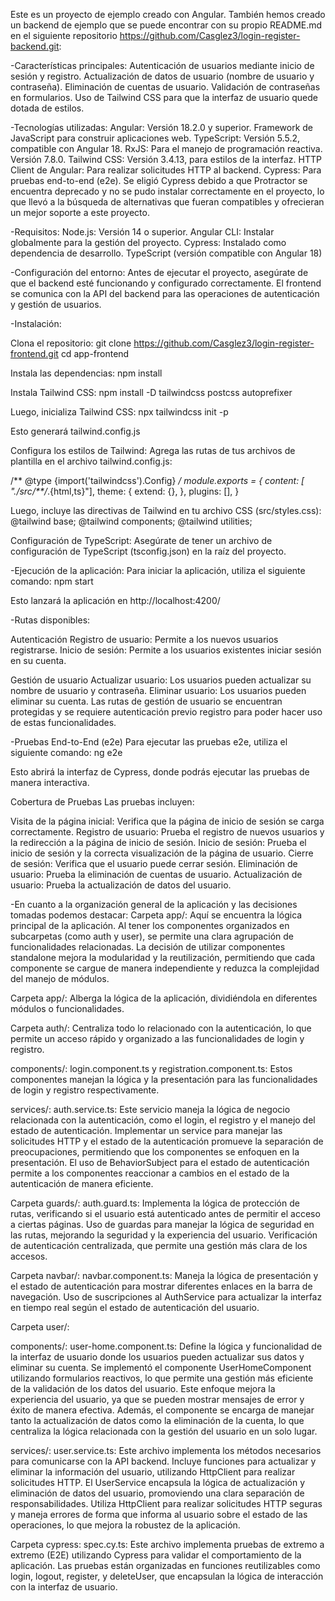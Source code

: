 Este es un proyecto de ejemplo creado con Angular. También hemos creado un backend de ejemplo que se puede encontrar con su propio README.md en el siguiente repositorio https://github.com/Casglez3/login-register-backend.git:

-Características principales:
Autenticación de usuarios mediante inicio de sesión y registro.
Actualización de datos de usuario (nombre de usuario y contraseña).
Eliminación de cuentas de usuario.
Validación de contraseñas en formularios.
Uso de Tailwind CSS para que la interfaz de usuario quede dotada de estilos.

-Tecnologías utilizadas:
Angular: Versión 18.2.0 y superior. Framework de JavaScript para construir aplicaciones web.
TypeScript: Versión 5.5.2, compatible con Angular 18.
RxJS: Para el manejo de programación reactiva. Versión 7.8.0.
Tailwind CSS: Versión 3.4.13, para estilos de la interfaz.
HTTP Client de Angular: Para realizar solicitudes HTTP al backend.
Cypress: Para pruebas end-to-end (e2e). Se eligió Cypress debido a que Protractor se encuentra deprecado y no se pudo instalar correctamente en el proyecto, lo que llevó a la búsqueda de alternativas que fueran compatibles y ofrecieran un mejor soporte a este proyecto.

-Requisitos:
Node.js: Versión 14 o superior.
Angular CLI: Instalar globalmente para la gestión del proyecto.
Cypress: Instalado como dependencia de desarrollo.
TypeScript (versión compatible con Angular 18)

-Configuración del entorno:
Antes de ejecutar el proyecto, asegúrate de que el backend esté funcionando y configurado correctamente. El frontend se comunica con la API del backend para las operaciones de autenticación y gestión de usuarios.

-Instalación:

Clona el repositorio:
git clone https://github.com/Casglez3/login-register-frontend.git
cd app-frontend

Instala las dependencias:
npm install

Instala Tailwind CSS:
npm install -D tailwindcss postcss autoprefixer

Luego, inicializa Tailwind CSS:
npx tailwindcss init -p

Esto generará tailwind.config.js

Configura los estilos de Tailwind:
Agrega las rutas de tus archivos de plantilla en el archivo tailwind.config.js:

/** @type {import('tailwindcss').Config} */
module.exports = {
  content: [ "./src/**/*.{html,ts}"],
  theme: {
    extend: {},
  },
  plugins: [],
}

Luego, incluye las directivas de Tailwind en tu archivo CSS (src/styles.css):
@tailwind base;
@tailwind components;
@tailwind utilities;

Configuración de TypeScript:
Asegúrate de tener un archivo de configuración de TypeScript (tsconfig.json) en la raíz del proyecto. 


-Ejecución de la aplicación:
Para iniciar la aplicación, utiliza el siguiente comando:
npm start

Esto lanzará la aplicación en http://localhost:4200/

-Rutas disponibles:

Autenticación
Registro de usuario: Permite a los nuevos usuarios registrarse.
Inicio de sesión: Permite a los usuarios existentes iniciar sesión en su cuenta.

Gestión de usuario
Actualizar usuario: Los usuarios pueden actualizar su nombre de usuario y contraseña.
Eliminar usuario: Los usuarios pueden eliminar su cuenta.
Las rutas de gestión de usuario se encuentran protegidas y se requiere autenticación previo registro para poder hacer uso de estas funcionalidades.

-Pruebas End-to-End (e2e)
Para ejecutar las pruebas e2e, utiliza el siguiente comando:
ng e2e

Esto abrirá la interfaz de Cypress, donde podrás ejecutar las pruebas de manera interactiva.

Cobertura de Pruebas
Las pruebas incluyen:

Visita de la página inicial: Verifica que la página de inicio de sesión se carga correctamente.
Registro de usuario: Prueba el registro de nuevos usuarios y la redirección a la página de inicio de sesión.
Inicio de sesión: Prueba el inicio de sesión y la correcta visualización de la página de usuario.
Cierre de sesión: Verifica que el usuario puede cerrar sesión.
Eliminación de usuario: Prueba la eliminación de cuentas de usuario.
Actualización de usuario: Prueba la actualización de datos del usuario.


-En cuanto a la organización general de la aplicación y las decisiones tomadas podemos destacar:
Carpeta app/: Aquí se encuentra la lógica principal de la aplicación. Al tener los componentes organizados en subcarpetas (como auth y user), se permite una clara agrupación de funcionalidades relacionadas.
La decisión de utilizar componentes standalone mejora la modularidad y la reutilización, permitiendo que cada componente se cargue de manera independiente y reduzca la complejidad del manejo de módulos.

Carpeta app/: Alberga la lógica de la aplicación, dividiéndola en diferentes módulos o funcionalidades.

Carpeta auth/: Centraliza todo lo relacionado con la autenticación, lo que permite un acceso rápido y organizado a las funcionalidades de login y registro.

components/:
login.component.ts y registration.component.ts: Estos componentes manejan la lógica y la presentación para las funcionalidades de login y registro respectivamente.

services/:
auth.service.ts: Este servicio maneja la lógica de negocio relacionada con la autenticación, como el login, el registro y el manejo del estado de autenticación.
Implementar un service para manejar las solicitudes HTTP y el estado de la autenticación promueve la separación de preocupaciones, permitiendo que los componentes se enfoquen en la presentación.
El uso de BehaviorSubject para el estado de autenticación permite a los componentes reaccionar a cambios en el estado de la autenticación de manera eficiente.

Carpeta guards/:
auth.guard.ts: Implementa la lógica de protección de rutas, verificando si el usuario está autenticado antes de permitir el acceso a ciertas páginas.
Uso de guardas para manejar la lógica de seguridad en las rutas, mejorando la seguridad y la experiencia del usuario.
Verificación de autenticación centralizada, que permite una gestión más clara de los accesos.

Carpeta navbar/:
navbar.component.ts: Maneja la lógica de presentación y el estado de autenticación para mostrar diferentes enlaces en la barra de navegación.
Uso de suscripciones al AuthService para actualizar la interfaz en tiempo real según el estado de autenticación del usuario.

Carpeta user/:

components/:
user-home.component.ts: Define la lógica y funcionalidad de la interfaz de usuario donde los usuarios pueden actualizar sus datos y eliminar su cuenta.
Se implementó el componente UserHomeComponent utilizando formularios reactivos, lo que permite una gestión más eficiente de la validación de los datos del usuario. Este enfoque mejora la experiencia del usuario, ya que se pueden mostrar mensajes de error y éxito de manera efectiva. Además, el componente se encarga de manejar tanto la actualización de datos como la eliminación de la cuenta, lo que centraliza la lógica relacionada con la gestión del usuario en un solo lugar.

services/:
user.service.ts: Este archivo implementa los métodos necesarios para comunicarse con la API backend. Incluye funciones para actualizar y eliminar la información del usuario, utilizando HttpClient para realizar solicitudes HTTP.
El UserService encapsula la lógica de actualización y eliminación de datos del usuario, promoviendo una clara separación de responsabilidades. Utiliza HttpClient para realizar solicitudes HTTP seguras y maneja errores de forma que informa al usuario sobre el estado de las operaciones, lo que mejora la robustez de la aplicación.

Carpeta cypress:
spec.cy.ts: Este archivo implementa pruebas de extremo a extremo (E2E) utilizando Cypress para validar el comportamiento de la aplicación. Las pruebas están organizadas en funciones reutilizables como login, logout, register, y deleteUser, que encapsulan la lógica de interacción con la interfaz de usuario.